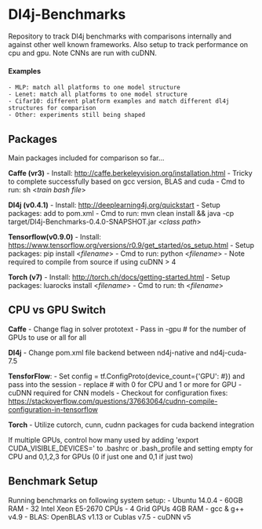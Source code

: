 # Dl4j-Benchmarks

Repository to track Dl4j benchmarks with comparisons internally and against other well known frameworks. Also setup to track performance on cpu and gpu. Note CNNs are run with cuDNN.  

#### Examples
    - MLP: match all platforms to one model structure
    - Lenet: match all platforms to one model structure
    - Cifar10: different platform examples and match different dl4j structures for comparison 
    - Other: experiments still being shaped


## Packages
Main packages included for comparison so far...

**Caffe (vr3)**
    - Install: http://caffe.berkeleyvision.org/installation.html
    - Tricky to complete successfully based on gcc version, BLAS and cuda
    - Cmd to run: sh \<*train bash file*>

**Dl4j (v0.4.1)**
    - Install: http://deeplearning4j.org/quickstart
    - Setup packages: add to pom.xml
    - Cmd to run: mvn clean install && java -cp target/Dl4j-Benchmarks-0.4.0-SNAPSHOT.jar \<*class path*>

**Tensorflow(v0.9.0)**
    - Install: https://www.tensorflow.org/versions/r0.9/get_started/os_setup.html
    - Setup packages: pip install \<*filename*>
    - Cmd to run: python \<*filename*>
    - Note required to compile from source if using cuDNN > 4

**Torch (v7)**
    - Install: http://torch.ch/docs/getting-started.html 
    - Setup packages: luarocks install \<*filename*>
    - Cmd to run: th \<*filename*>

##  CPU vs GPU Switch 
**Caffe**
    - Change flag in solver prototext
    - Pass in -gpu # for the number of GPUs to use or all for all
    
**Dl4j**
    - Change pom.xml file backend between nd4j-native and nd4j-cuda-7.5

**TensforFlow**:
    - Set config = tf.ConfigProto(device_count={'GPU': #}) and pass into the session
        - replace # with 0 for CPU and 1 or more for GPU
    - cuDNN required for CNN models
    - Checkout for configuration fixes: https://stackoverflow.com/questions/37663064/cudnn-compile-configuration-in-tensorflow

**Torch**
    - Utilize cutorch, cunn, cudnn packages for cuda backend integration 

If multiple GPUs, control how many used by adding 'export CUDA_VISIBLE_DEVICES=' to .bashrc or .bash_profile and setting empty for CPU and 0,1,2,3 for GPUs (0 if just one and 0,1 if just two) 
    
## Benchmark Setup 
Running benchmarks on following system setup:
    - Ubuntu 14.0.4
    - 60GB RAM 
    - 32 Intel Xeon E5-2670 CPUs
    - 4 Grid GPUs 4GB RAM
    - gcc & g++ v4.9
    - BLAS: OpenBLAS v1.13 or Cublas v7.5
    - cuDNN v5
  